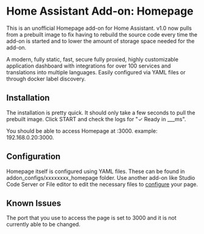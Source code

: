 # Home Assistant Add-on: Homepage
This is an unofficial Homepage add-on for Home Assistant. v1.0 now pulls from a prebuilt image to fix having to rebuild the source code every time the add-on is started and to lower the amount of storage space needed for the add-on.

A modern, fully static, fast, secure fully proxied, highly customizable application dashboard with integrations for over 100 services and translations into multiple languages. Easily configured via YAML files or through docker label discovery.

## Installation
The installation is pretty quick. It should only take a few seconds to pull the prebuilt image.
Click START and check the logs for "✓ Ready in ___ms". 

You should be able to access Homepage at <your home assistnat IP>:3000. example: 192.168.0.20:3000.

## Configuration
Homepage itself is configured using YAML files. These can be found in addon_configs/xxxxxxxx_homepage folder. Use another add-on like Studio Code Server or File editor to edit the necessary files to [configure](https://gethomepage.dev/configs/) your page.

## Known Issues
The port that you use to access the page is set to 3000 and it is not currently able to be changed.

